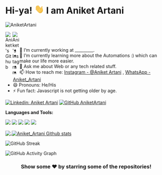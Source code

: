 # Hi-ya! <img src="https://raw.githubusercontent.com/ABSphreak/ABSphreak/master/gifs/Hi.gif" width="30px"> I am Aniket Artani

<p align="left"> <img src="https://komarev.com/ghpvc/?username=aniketartani&label=Views&color=blue&style=plastic" alt="AniketArtani" /> </p>

<!-- <a href="https://www.linkedin.com/in/aniket-artani-08022a180/">
  <img align="left" alt="Aniket Linkdein" width="22px" src="https://image.flaticon.com/icons/png/512/174/174857.png" />
</a> -->
<a href="https://github.com/aniketartani">
  <img align="left" alt="Aniket's Github" width="22px" src="https://cdn.jsdelivr.net/npm/simple-icons@v3/icons/github.svg" />
</a>
<a href="https://www.instagram.com/artanianiket/">
  <img align="left" alt="Aniket's Instagram" width="22px" src="https://assets.stickpng.com/images/580b57fcd9996e24bc43c521.png" />
</a>

<br/>
<br/>



- 🔭 I’m currently working at _________.
- 🌱 I’m currently learning more about the Automations :) which can make our life more easier.
- 💬 Ask me about Web or any tech related stuff.
- 📫 How to reach me: [Instagram - @Aniket Artani](https://www.instagram.com/artanianiket/) , [WhatsApp - Aniket_Artani](https://wa.me/qr/K75ZPAWY5G5TF1)
- 😄 Pronouns: He/His
- ⚡ Fun fact: Javascript is not getting older by age.


[![Linkedin: Aniket Artani](https://img.shields.io/badge/-Aniket-blue?style=flat-square&logo=Linkedin&logoColor=white&link=https://www.linkedin.com/in/aniket-artani-08022a180/)](https://www.linkedin.com/in/aniket-artani-08022a180/)
[![GitHub AniketArtani](https://img.shields.io/github/followers/aniketartani?label=follow&style=social)](https://github.com/aniketartani)


**Languages and Tools:**  


<code><img height="20" src="https://thumbs.dreamstime.com/b/javascript-logo-javascript-logo-white-background-vector-format-available-136765881.jpg"></code>
<code><img height="20" src="https://www.paceit.co.uk/wp-content/uploads/2019/08/node-js-logo.jpg"></code>
<code><img height="20" src="https://upload.wikimedia.org/wikipedia/en/3/30/Java_programming_language_logo.svg"></code>
<code><img height="20" src="https://upload.wikimedia.org/wikipedia/commons/thumb/0/0a/Python.svg/1200px-Python.svg.png"></code>
<code><img height="20" src="https://upload.wikimedia.org/wikipedia/commons/thumb/3/38/Jupyter_logo.svg/1200px-Jupyter_logo.svg.png"></code>



<a href="https://github.com/aniketartani">
  <img align="center" src="https://github-readme-stats.vercel.app/api/top-langs/?username=aniketartani&theme=light&hide_langs_below=1" />
</a>
<a href="https://github.com/aniketartani">
 <img align="center" src="https://github-readme-stats.vercel.app/api?username=aniketartani&show_icons=true&theme=light&line_height=27" alt="Aniket_Artani Github stats"/>
</a>


![GitHub Streak](https://github-readme-streak-stats.herokuapp.com/?user=aniketartani&theme=tokyonight&count_private=true)

![GitHub Activity Graph](https://activity-graph.herokuapp.com/graph?username=aniketartani&theme=github&count_private=true)  
<div align="center">

### Show some ❤️ by starring some of the repositories!

</div>

